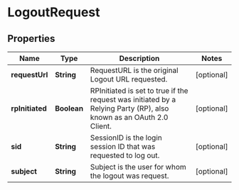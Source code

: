 

# LogoutRequest

## Properties

Name | Type | Description | Notes
------------ | ------------- | ------------- | -------------
**requestUrl** | **String** | RequestURL is the original Logout URL requested. |  [optional]
**rpInitiated** | **Boolean** | RPInitiated is set to true if the request was initiated by a Relying Party (RP), also known as an OAuth 2.0 Client. |  [optional]
**sid** | **String** | SessionID is the login session ID that was requested to log out. |  [optional]
**subject** | **String** | Subject is the user for whom the logout was request. |  [optional]



